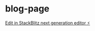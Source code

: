 # blog-page

[Edit in StackBlitz next generation editor ⚡️](https://stackblitz.com/~/github.com/exosmium/blog-page)